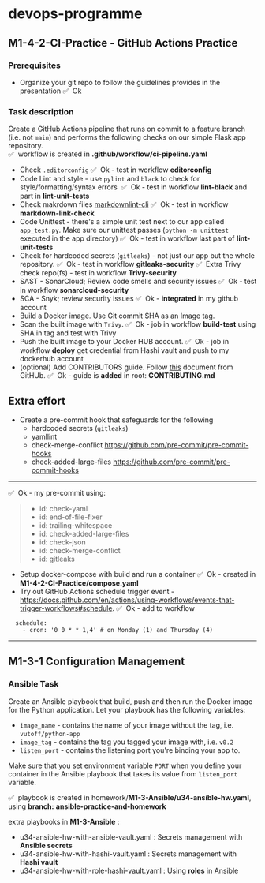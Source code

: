 # devops-programme


## M1-4-2-CI-Practice - GitHub Actions Practice

### Prerequisites

- Organize your git repo to follow the guidelines provides in the presentation&nbsp;✅&nbsp; Ok

### Task description

Create a GitHub Actions pipeline that runs on commit to a feature branch (i.e. not `main`) and performs the following checks on our simple Flask app repository.<br>✅&nbsp; workflow is created in **.github/workflow/ci-pipeline.yaml**

- Check `.editorconfig`&nbsp;✅&nbsp; Ok - test in workflow **editorconfig**
- Code Lint and style - use `pylint` and `black` to check for style/formatting/syntax errors
&nbsp;✅&nbsp; Ok - test in workflow **lint-black** and part in **lint-unit-tests**
- Check makrdown files [markdownlint-cli](https://www.npmjs.com/package/cli-markdown)&nbsp;✅&nbsp; Ok - test in workflow **markdown-link-check**
- Code Unittest - there's a simple unit test next to our app called `app_test.py`. Make sure our unittest passes (`python -m unittest` executed in the app directory)&nbsp;✅&nbsp; Ok - test in workflow last part of **lint-unit-tests**
- Check for hardcoded secrets (`gitleaks`) - not just our app but the whole repository.
    ✅&nbsp; Ok - test in workflow  **gitleaks-security**
    ✅&nbsp; Extra Trivy check repo(fs) - test in workflow  **Trivy-security**
- SAST - SonarCloud; Review code smells and security issues&nbsp;✅&nbsp; Ok - test in workflow  **sonarcloud-security**
- SCA - Snyk; review security issues&nbsp;✅&nbsp; Ok - **integrated** in my github account
- Build a Docker image. Use Git commit SHA as an Image tag.
- Scan the built image with `Trivy`.
    ✅&nbsp; Ok - job in workflow  **build-test** using SHA in tag and test with Trivy
- Push the built image to your Docker HUB account.
    ✅&nbsp; Ok - job in workflow  **deploy** get credential from Hashi vault and push to my dockerhub account
- (optional) Add CONTRIBUTORS guide. Follow [this](https://docs.github.com/en/communities/setting-up-your-project-for-healthy-contributions/setting-guidelines-for-repository-contributors) document from GitHUb.
    ✅&nbsp; Ok - guide is **added** in root: **CONTRIBUTING.md**

## Extra effort

- Create a pre-commit hook that safeguards for the following
  - hardcoded secrets (`gitleaks`)
  - yamllint
  - check-merge-conflict <https://github.com/pre-commit/pre-commit-hooks>
  - check-added-large-files <https://github.com/pre-commit/pre-commit-hooks>
***
✅&nbsp; Ok - my pre-commit using:
> - id: check-yaml
> - id: end-of-file-fixer
> - id: trailing-whitespace
> - id: check-added-large-files
> - id: check-json
> - id: check-merge-conflict
> - id: gitleaks

- Setup docker-compose with build and run a container&nbsp;✅&nbsp; Ok - created in  **M1-4-2-CI-Practice/compose.yaml**
- Try out GitHub Actions schedule trigger event - <https://docs.github.com/en/actions/using-workflows/events-that-trigger-workflows#schedule>.
✅&nbsp; Ok - add to workflow
```
  schedule:
    - cron: '0 0 * * 1,4' # on Monday (1) and Thursday (4)
```

***

## M1-3-1 Configuration Management

### Ansible Task

Create an Ansible playbook that build, push and then run the Docker image for the Python
application. Let your playbook has the following variables:

* `image_name` - contains the name of your image without the tag, i.e. `vutoff/python-app`
* `image_tag` - contains the tag you tagged your image with, i.e. `v0.2`
* `listen_port` - contains the listening port you're binding your app to.

Make sure that you set environment variable `PORT` when you define your container
in the Ansible playbook that takes its value from `listen_port` variable.

✅&nbsp; playbook is created in homework/**M1-3-Ansible/u34-ansible-hw.yaml**,
using **branch:** **ansible-practice-and-homework**

extra playbooks in **M1-3-Ansible** :
- u34-ansible-hw-with-ansible-vault.yaml : Secrets management with **Ansible secrets**
- u34-ansible-hw-with-hashi-vault.yaml : Secrets management with **Hashi vault**
- u34-ansible-hw-with-role-hashi-vault.yaml : Using **roles** in Ansible
